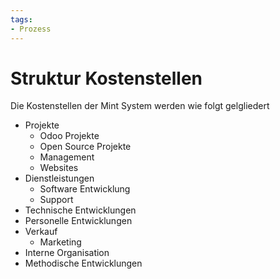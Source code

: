 ```yaml
---
tags:
- Prozess
---
```

# Struktur Kostenstellen

Die Kostenstellen der Mint System werden wie folgt gelgliedert

* Projekte
	* Odoo Projekte
	* Open Source Projekte
	* Management
	* Websites
* Dienstleistungen
	* Software Entwicklung
	* Support
* Technische Entwicklungen
* Personelle Entwicklungen
* Verkauf
	* Marketing
* Interne Organisation
* Methodische Entwicklungen